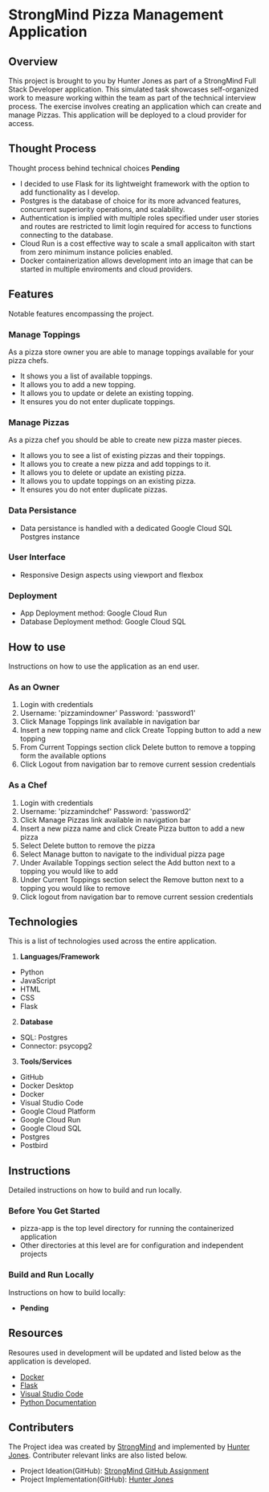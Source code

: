 # StrongMind Pizza Management Application

## Overview
This project is brought to you by Hunter Jones as part of a StrongMind Full Stack Developer application. This simulated task showcases self-organized work to measure working within the team as part of the technical interview process. The exercise involves creating an application which can create and manage Pizzas. This application will be deployed to a cloud provider for access.

## Thought Process
Thought process behind technical choices **Pending**
- I decided to use Flask for its lightweight framework with the option to add functionality as I develop.
- Postgres is the database of choice for its more advanced features, concurrent superiority operations, and scalability.
- Authentication is implied with multiple roles specified under user stories and routes are restricted to limit login required for access to functions connecting to the database.
- Cloud Run is a cost effective way to scale a small applicaiton with start from zero minimum instance policies enabled.
- Docker containerization allows development into an image that can be started in multiple enviroments and cloud providers.

## Features
Notable features encompassing the project.

### Manage Toppings
As a pizza store owner you are able to manage toppings available for your pizza chefs.
- It shows you a list of available toppings.
- It allows you to add a new topping.
- It allows you to update or delete an existing topping.
- It ensures you do not enter duplicate toppings.

### Manage Pizzas
As a pizza chef you should be able to create new pizza master pieces.
- It allows you to see a list of existing pizzas and their toppings.
- It allows you to create a new pizza and add toppings to it.
- It allows you to delete or update an existing pizza.
- It allows you to update toppings on an existing pizza.
- It ensures you do not enter duplicate pizzas.

### Data Persistance
- Data persistance is handled with a dedicated Google Cloud SQL Postgres instance

### User Interface
- Responsive Design aspects using viewport and flexbox

### Deployment
- App Deployment method: Google Cloud Run
- Database Deployment method: Google Cloud SQL

## How to use
Instructions on how to use the application as an end user.

### As an Owner
1. Login with credentials
2. Username: 'pizzamindowner'   Password: 'password1'
3. Click Manage Toppings link available in navigation bar
4. Insert a new topping name and click Create Topping button to add a new topping
5. From Current Toppings section click Delete button to remove a topping form the available options
6. Click Logout from navigation bar to remove current session credentials

### As a Chef
1. Login with credentials
2. Username: 'pizzamindchef'    Password: 'password2'
3. Click Manage Pizzas link available in navigation bar
4. Insert a new pizza name and click Create Pizza button to add a new pizza
5. Select Delete button to remove the pizza
6. Select Manage button to navigate to the individual pizza page
7. Under Available Toppings section select the Add button next to a topping you would like to add
8. Under Current Toppings section select the Remove button next to a topping you would like to remove
9. Click logout from navigation bar to remove current session credentials

## Technologies
This is a list of technologies used across the entire application.

1. **Languages/Framework**
  - Python
  - JavaScript
  - HTML
  - CSS
  - Flask

2. **Database**
  - SQL: Postgres
  - Connector: psycopg2

3. **Tools/Services**
  - GitHub
  - Docker Desktop
  - Docker
  - Visual Studio Code
  - Google Cloud Platform
  - Google Cloud Run
  - Google Cloud SQL
  - Postgres
  - Postbird

## Instructions
Detailed instructions on how to build and run locally.

### Before You Get Started
- pizza-app is the top level directory for running the containerized application
- Other directories at this level are for configuration and independent projects

### Build and Run Locally
Instructions on how to build locally:
- **Pending**

## Resources
Resoures used in development will be updated and listed below as the application is developed.
- [Docker](https://www.docker.com)
- [Flask](https://flask.palletsprojects.com)
- [Visual Studio Code](https://code.visualstudio.com)
- [Python Documentation](https://docs.python.org)

## Contributers
The Project idea was created by [StrongMind](https://www.strongmind.com) and implemented by [Hunter Jones](https://www.linkedin.com/in/hunter-r-jones). Contributer relevant links are also listed below.
- Project Ideation(GitHub): [StrongMind GitHub Assignment](https://github.com/StrongMind/culture/blob/main/recruit/full-stack-developer.md)
- Project Implementation(GitHub): [Hunter Jones](https://github.com/joneshu2)
